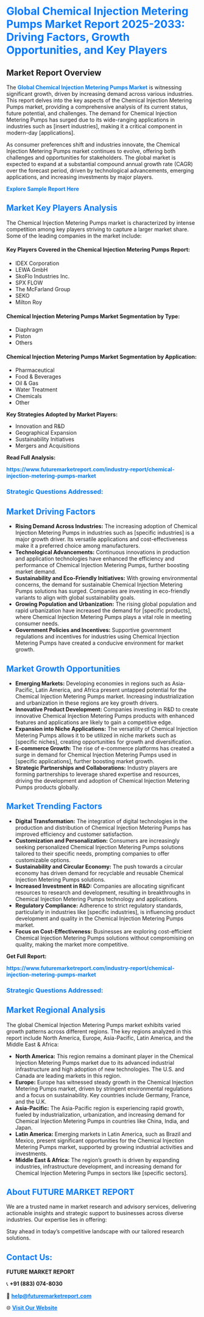 <h1 style="color: #007BFF;">Global Chemical Injection Metering Pumps Market Report 2025-2033: Driving Factors, Growth Opportunities, and Key Players</h1>

<section id="overview">
<h2>Market Report Overview</h2>
<p>The <a href="https://www.futuremarketreport.com/industry-report/chemical-injection-metering-pumps-market" style="color: #007BFF; text-decoration: none;"><strong>Global Chemical Injection Metering Pumps Market</strong></a> is witnessing significant growth, driven by increasing demand across various industries. This report delves into the key aspects of the Chemical Injection Metering Pumps market, providing a comprehensive analysis of its current status, future potential, and challenges. The demand for Chemical Injection Metering Pumps has surged due to its wide-ranging applications in industries such as [insert industries], making it a critical component in modern-day [applications].</p>
<p>As consumer preferences shift and industries innovate, the Chemical Injection Metering Pumps market continues to evolve, offering both challenges and opportunities for stakeholders. The global market is expected to expand at a substantial compound annual growth rate (CAGR) over the forecast period, driven by technological advancements, emerging applications, and increasing investments by major players.</p>
</section>

<section id="overview">
<p><a href="https://www.futuremarketreport.com/request-sample/reportId=87127" style="color: #007BFF; text-decoration: none;"><strong>Explore Sample Report Here</strong></a></p>
</section>

<section id="key-players">
<h2 style="color: #007BFF;">Market Key Players Analysis</h2>
<p>The Chemical Injection Metering Pumps market is characterized by intense competition among key players striving to capture a larger market share. Some of the leading companies in the market include:</p>
<h4>Key Players Covered in the Chemical Injection Metering Pumps Report:</h4>
<ul><li>IDEX Corporation</li><li>LEWA GmbH</li><li>SkoFlo Industries Inc.</li><li>SPX FLOW</li><li>The McFarland Group</li><li>SEKO</li><li>Milton Roy</li></ul>
<h4>Chemical Injection Metering Pumps Market Segmentation by Type:</h4>
<ul><li>Diaphragm</li><li>Piston</li><li>Others</li></ul>

<h4>Chemical Injection Metering Pumps Market Segmentation by Application:</h4>
<ul><li>Pharmaceutical</li><li>Food &amp; Beverages</li><li>Oil &amp; Gas</li><li>Water Treatment</li><li>Chemicals</li><li>Other</li></ul>
<p><strong>Key Strategies Adopted by Market Players:</strong></p>
<ul>
<li>Innovation and R&D</li>
<li>Geographical Expansion</li>
<li>Sustainability Initiatives</li>
<li>Mergers and Acquisitions</li>
</ul>
</section>

<section>
<p><strong>Read Full Analysis: </strong></p><a href="https://www.futuremarketreport.com/industry-report/chemical-injection-metering-pumps-market" style="color: #007BFF; text-decoration: none;"><strong>https://www.futuremarketreport.com/industry-report/chemical-injection-metering-pumps-market</strong></a>
<h3 style="color: #007BFF;">Strategic Questions Addressed:</h3>
</section>

<section id="driving-factors">
<h2 style="color: #007BFF;">Market Driving Factors</h2>
<ul>
<li><strong>Rising Demand Across Industries:</strong> The increasing adoption of Chemical Injection Metering Pumps in industries such as [specific industries] is a major growth driver. Its versatile applications and cost-effectiveness make it a preferred choice among manufacturers.</li>
<li><strong>Technological Advancements:</strong> Continuous innovations in production and application technologies have enhanced the efficiency and performance of Chemical Injection Metering Pumps, further boosting market demand.</li>
<li><strong>Sustainability and Eco-Friendly Initiatives:</strong> With growing environmental concerns, the demand for sustainable Chemical Injection Metering Pumps solutions has surged. Companies are investing in eco-friendly variants to align with global sustainability goals.</li>
<li><strong>Growing Population and Urbanization:</strong> The rising global population and rapid urbanization have increased the demand for [specific products], where Chemical Injection Metering Pumps plays a vital role in meeting consumer needs.</li>
<li><strong>Government Policies and Incentives:</strong> Supportive government regulations and incentives for industries using Chemical Injection Metering Pumps have created a conducive environment for market growth.</li>
</ul>
</section>

<section id="growth-opportunities">
<h2 style="color: #007BFF;">Market Growth Opportunities</h2>
<ul>
<li><strong>Emerging Markets:</strong> Developing economies in regions such as Asia-Pacific, Latin America, and Africa present untapped potential for the Chemical Injection Metering Pumps market. Increasing industrialization and urbanization in these regions are key growth drivers.</li>
<li><strong>Innovative Product Development:</strong> Companies investing in R&D to create innovative Chemical Injection Metering Pumps products with enhanced features and applications are likely to gain a competitive edge.</li>
<li><strong>Expansion into Niche Applications:</strong> The versatility of Chemical Injection Metering Pumps allows it to be utilized in niche markets such as [specific niches], creating opportunities for growth and diversification.</li>
<li><strong>E-commerce Growth:</strong> The rise of e-commerce platforms has created a surge in demand for Chemical Injection Metering Pumps used in [specific applications], further boosting market growth.</li>
<li><strong>Strategic Partnerships and Collaborations:</strong> Industry players are forming partnerships to leverage shared expertise and resources, driving the development and adoption of Chemical Injection Metering Pumps products globally.</li>
</ul>
</section>

<section id="trending-factors">
<h2 style="color: #007BFF;">Market Trending Factors</h2>
<ul>
<li><strong>Digital Transformation:</strong> The integration of digital technologies in the production and distribution of Chemical Injection Metering Pumps has improved efficiency and customer satisfaction.</li>
<li><strong>Customization and Personalization:</strong> Consumers are increasingly seeking personalized Chemical Injection Metering Pumps solutions tailored to their specific needs, prompting companies to offer customizable options.</li>
<li><strong>Sustainability and Circular Economy:</strong> The push towards a circular economy has driven demand for recyclable and reusable Chemical Injection Metering Pumps solutions.</li>
<li><strong>Increased Investment in R&D:</strong> Companies are allocating significant resources to research and development, resulting in breakthroughs in Chemical Injection Metering Pumps technology and applications.</li>
<li><strong>Regulatory Compliance:</strong> Adherence to strict regulatory standards, particularly in industries like [specific industries], is influencing product development and quality in the Chemical Injection Metering Pumps market.</li>
<li><strong>Focus on Cost-Effectiveness:</strong> Businesses are exploring cost-efficient Chemical Injection Metering Pumps solutions without compromising on quality, making the market more competitive.</li>
</ul>
</section>

<section>
<p><strong>Get Full Report: </strong></p><a href="https://www.futuremarketreport.com/industry-report/chemical-injection-metering-pumps-market" style="color: #007BFF; text-decoration: none;"><strong>https://www.futuremarketreport.com/industry-report/chemical-injection-metering-pumps-market</strong></a>
<h3 style="color: #007BFF;">Strategic Questions Addressed:</h3>
</section>


<section id="regional-analysis">
<h2 style="color: #007BFF;">Market Regional Analysis</h2>
<p>The global Chemical Injection Metering Pumps market exhibits varied growth patterns across different regions. The key regions analyzed in this report include North America, Europe, Asia-Pacific, Latin America, and the Middle East & Africa:</p>
<ul>
<li><strong>North America:</strong> This region remains a dominant player in the Chemical Injection Metering Pumps market due to its advanced industrial infrastructure and high adoption of new technologies. The U.S. and Canada are leading markets in this region.</li>
<li><strong>Europe:</strong> Europe has witnessed steady growth in the Chemical Injection Metering Pumps market, driven by stringent environmental regulations and a focus on sustainability. Key countries include Germany, France, and the U.K.</li>
<li><strong>Asia-Pacific:</strong> The Asia-Pacific region is experiencing rapid growth, fueled by industrialization, urbanization, and increasing demand for Chemical Injection Metering Pumps in countries like China, India, and Japan.</li>
<li><strong>Latin America:</strong> Emerging markets in Latin America, such as Brazil and Mexico, present significant opportunities for the Chemical Injection Metering Pumps market, supported by growing industrial activities and investments.</li>
<li><strong>Middle East & Africa:</strong> The region’s growth is driven by expanding industries, infrastructure development, and increasing demand for Chemical Injection Metering Pumps in sectors like [specific sectors].</li>
</ul>
</section>

<footer>
<h2 style="color: #007BFF;">About FUTURE MARKET REPORT</h2>
<p>We are a trusted name in market research and advisory services, delivering actionable insights and strategic support to businesses across diverse industries. Our expertise lies in offering:</p>

<p>Stay ahead in today’s competitive landscape with our tailored research solutions.</p>

<h2 style="color: #007BFF;">Contact Us:</h2>
<p><strong>FUTURE MARKET REPORT</strong></p>
<p>📞 <strong>+91 (883) 074-8030</strong></p>
<p>📧 <strong><a href="mailto:help@futuremarketreport.com" style="color: #007BFF;">help@futuremarketreport.com</a></strong></p>
<p>🌐 <strong><a href="https://www.futuremarketreport.com/" style="color: #007BFF;">Visit Our Website</a></strong></p>
</footer>